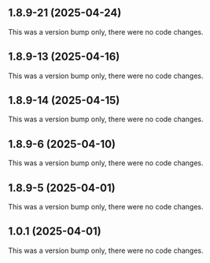 ## 1.8.9-21 (2025-04-24)

This was a version bump only, there were no code changes.

## 1.8.9-13 (2025-04-16)

This was a version bump only, there were no code changes.

## 1.8.9-14 (2025-04-15)

This was a version bump only, there were no code changes.

## 1.8.9-6 (2025-04-10)

This was a version bump only, there were no code changes.

## 1.8.9-5 (2025-04-01)

This was a version bump only, there were no code changes.

## 1.0.1 (2025-04-01)

This was a version bump only, there were no code changes.